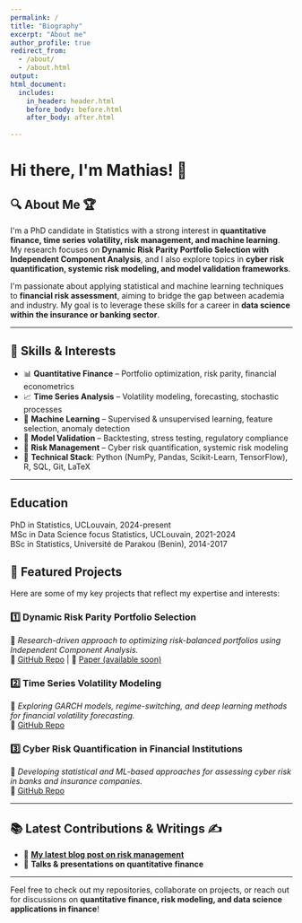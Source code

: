 ```yaml
---
permalink: /
title: "Biography"
excerpt: "About me"
author_profile: true
redirect_from: 
  - /about/
  - /about.html
output:
html_document:
  includes:
    in_header: header.html
    before_body: before.html
    after_body: after.html
    
---
```


# Hi there, I'm Mathias! 👋

## 🔍 About Me 🏆
I'm a PhD candidate in Statistics with a strong interest in **quantitative finance, time series volatility, risk management, and machine learning**. My research focuses on **Dynamic Risk Parity Portfolio Selection with Independent Component Analysis**, and I also explore topics in **cyber risk quantification, systemic risk modeling, and model validation frameworks**.

I'm passionate about applying statistical and machine learning techniques to **financial risk assessment**, aiming to bridge the gap between academia and industry. My goal is to leverage these skills for a career in **data science within the insurance or banking sector**.

---

## 🚀 Skills & Interests
- 📊 **Quantitative Finance** – Portfolio optimization, risk parity, financial econometrics
- 📈 **Time Series Analysis** – Volatility modeling, forecasting, stochastic processes
- 🤖 **Machine Learning** – Supervised & unsupervised learning, feature selection, anomaly detection
- 📌 **Model Validation** – Backtesting, stress testing, regulatory compliance
- 🏦 **Risk Management** – Cyber risk quantification, systemic risk modeling
- 🔧 **Technical Stack**: Python (NumPy, Pandas, Scikit-Learn, TensorFlow), R, SQL, Git, LaTeX

---
## Education 
<i class="fa fa-graduation-cap" aria-hidden="true"></i> PhD in Statistics, UCLouvain, 2024-present  
<i class="fa fa-graduation-cap" aria-hidden="true"></i> MSc in Data Science focus Statistics, UCLouvain, 2021-2024     
<i class="fa fa-graduation-cap" aria-hidden="true"></i> BSc in Statistics, Université de Parakou (Benin), 2014-2017   

## 📌 Featured Projects

Here are some of my key projects that reflect my expertise and interests:

### 1️⃣ **Dynamic Risk Parity Portfolio Selection**
📖 *Research-driven approach to optimizing risk-balanced portfolios using Independent Component Analysis.*  
🔗 [GitHub Repo](https://github.com/mdahfienon/score_driven) | 📄 [Paper (available soon)](#)

### 2️⃣ **Time Series Volatility Modeling**
📖 *Exploring GARCH models, regime-switching, and deep learning methods for financial volatility forecasting.*  
🔗 [GitHub Repo](https://github.com/mdahfienon/LSTAT2170_TimesSeries)

### 3️⃣ **Cyber Risk Quantification in Financial Institutions**
📖 *Developing statistical and ML-based approaches for assessing cyber risk in banks and insurance companies.*  
🔗 [GitHub Repo](#)

---

## 📚 Latest Contributions & Writings ✍️
- 📝 **[My latest blog post on risk management](#)**
- 🎤 **Talks & presentations on quantitative finance**

---


Feel free to check out my repositories, collaborate on projects, or reach out for discussions on **quantitative finance, risk modeling, and data science applications in finance**!


<!--
**mdahfienon/mdahfienon** is a ✨ _special_ ✨ repository because its `README.md` (this file) appears on your GitHub profile.

Here are some ideas to get you started:

- 🔭 I’m currently working on ...
- 🌱 I’m currently learning ...
- 👯 I’m looking to collaborate on ...
- 🤔 I’m looking for help with ...
- 💬 Ask me about ...
- 📫 How to reach me: ...
- 😄 Pronouns: ...
- ⚡ Fun fact: ...
-->


